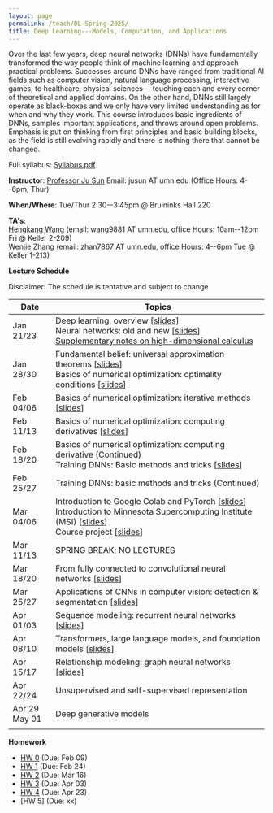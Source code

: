 ```yaml
---
layout: page
permalink: /teach/DL-Spring-2025/
title: Deep Learning---Models, Computation, and Applications 
---
```


Over the last few years, deep neural networks (DNNs) have fundamentally transformed the way people think of machine learning and approach practical problems. Successes around DNNs have ranged from traditional AI fields such as computer vision, natural language processing, interactive games, to healthcare, physical sciences---touching each and every corner of theoretical and applied domains. On the other hand, DNNs still largely operate as black-boxes and we only have very limited understanding as for when and why they work. This course introduces basic ingredients of DNNs, samples important applications, and throws around open problems. Emphasis is put on thinking from first principles and basic building blocks, as the field is still evolving rapidly and there is nothing there that cannot be changed. 

Full syllabus: [Syllabus.pdf](CSCI5527_2025_Spring.pdf)

**Instructor**: [Professor Ju Sun](https://sunju.org/)  Email: jusun AT umn.edu   (Office Hours: 4--6pm, Thur)

**When/Where**: Tue/Thur 2:30--3:45pm @ Bruininks Hall 220

**TA's**:   
[Hengkang Wang](https://scholar.google.com/citations?user=APqDZvUAAAAJ&hl=en) (email: wang9881 AT umn.edu, office Hours: 10am--12pm Fri @ Keller 2-209)    
[Wenjie Zhang](https://wenjie-zhang08.github.io/) (email: zhan7867 AT umn.edu, office Hours: 4--6pm Tue @ Keller 1-213) 

**Lecture Schedule**

Disclaimer: The schedule is tentative and subject to change 

| Date   | Topics |    
| ------ |----------------------------------------------------------------------------------------------------------------------------------------------------------------------------------------------|    
| Jan 21/23 | Deep learning: overview \[[slides](Jan-21.pdf)\] <br> Neural networks: old and new \[[slides](Jan-23.pdf)\] <br> [Supplementary notes on high-dimensional calculus](calculus-review.pdf) |    
| Jan 28/30 | Fundamental belief: universal approximation theorems \[[slides](Jan-28.pdf)\]  <br> Basics of numerical optimization: optimality conditions \[[slides](Jan-30.pdf)\]  |
| Feb 04/06 | Basics of numerical optimization: iterative methods \[[slides](Feb-04.pdf)\]   |
| Feb 11/13 | Basics of numerical optimization: computing derivatives \[[slides](Feb-11-13.pdf)\]  | 
| Feb 18/20 | Basics of numerical optimization: computing derivative (Continued) <br> Training DNNs: Basic methods and tricks \[[slides](Feb-20-25.pdf)\]  |    
| Feb 25/27 | Training DNNs: basic methods and tricks (Continued) | 
| Mar 04/06 | Introduction to Google Colab and PyTorch \[[slides](Intro-Colab-PyTorch.pdf)\] <br> Introduction to Minnesota Supercomputing Institute (MSI) \[[slides](Intro-MSI.pdf)\] <br>    Course project \[[slides](Mar-30.pdf)\] | 
| Mar 11/13 | SPRING BREAK; NO LECTURES | 
| Mar 18/20 | From fully connected to convolutional neural networks \[[slides](Mar-18-20.pdf)\] | 
| Mar 25/27 | Applications of CNNs in computer vision: detection & segmentation \[[slides](Mar-25-27.pdf)\]| 
| Apr 01/03 | Sequence modeling: recurrent neural networks \[[slides](Apr-01-03.pdf)\] | 
| Apr 08/10 | Transformers, large language models, and foundation models \[[slides](Apr-8-10.pdf)\]| 
| Apr 15/17 | Relationship modeling: graph neural networks \[[slides](Apr-10.pdf)\]| 
| Apr 22/24 | Unsupervised and self-supervised representation | 
| Apr 29 <br> May 01 | Deep generative models | 
|  |  |

**Homework**   
+ [HW 0](HW0.pdf) (Due: Feb 09)
+ [HW 1](HW1.pdf) (Due: Feb 24)
+ [HW 2](HW2.pdf) (Due: Mar 16)
+ [HW 3](HW3.pdf) (Due: Apr 03)
+ [HW 4](HW4.pdf) (Due: Apr 23)
+ [HW 5] (Due: xx)